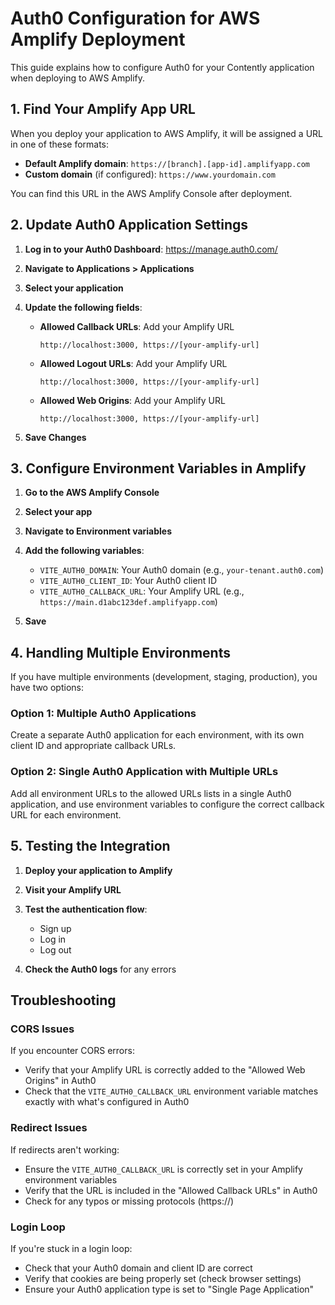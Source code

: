 # Auth0 Configuration for AWS Amplify Deployment

This guide explains how to configure Auth0 for your Contently application when deploying to AWS Amplify.

## 1. Find Your Amplify App URL

When you deploy your application to AWS Amplify, it will be assigned a URL in one of these formats:

- **Default Amplify domain**: `https://[branch].[app-id].amplifyapp.com`
- **Custom domain** (if configured): `https://www.yourdomain.com`

You can find this URL in the AWS Amplify Console after deployment.

## 2. Update Auth0 Application Settings

1. **Log in to your Auth0 Dashboard**: https://manage.auth0.com/

2. **Navigate to Applications > Applications**

3. **Select your application**

4. **Update the following fields**:
   - **Allowed Callback URLs**: Add your Amplify URL
     ```
     http://localhost:3000, https://[your-amplify-url]
     ```
   
   - **Allowed Logout URLs**: Add your Amplify URL
     ```
     http://localhost:3000, https://[your-amplify-url]
     ```
   
   - **Allowed Web Origins**: Add your Amplify URL
     ```
     http://localhost:3000, https://[your-amplify-url]
     ```

5. **Save Changes**

## 3. Configure Environment Variables in Amplify

1. **Go to the AWS Amplify Console**

2. **Select your app**

3. **Navigate to Environment variables**

4. **Add the following variables**:
   - `VITE_AUTH0_DOMAIN`: Your Auth0 domain (e.g., `your-tenant.auth0.com`)
   - `VITE_AUTH0_CLIENT_ID`: Your Auth0 client ID
   - `VITE_AUTH0_CALLBACK_URL`: Your Amplify URL (e.g., `https://main.d1abc123def.amplifyapp.com`)

5. **Save**

## 4. Handling Multiple Environments

If you have multiple environments (development, staging, production), you have two options:

### Option 1: Multiple Auth0 Applications

Create a separate Auth0 application for each environment, with its own client ID and appropriate callback URLs.

### Option 2: Single Auth0 Application with Multiple URLs

Add all environment URLs to the allowed URLs lists in a single Auth0 application, and use environment variables to configure the correct callback URL for each environment.

## 5. Testing the Integration

1. **Deploy your application to Amplify**

2. **Visit your Amplify URL**

3. **Test the authentication flow**:
   - Sign up
   - Log in
   - Log out

4. **Check the Auth0 logs** for any errors

## Troubleshooting

### CORS Issues

If you encounter CORS errors:
- Verify that your Amplify URL is correctly added to the "Allowed Web Origins" in Auth0
- Check that the `VITE_AUTH0_CALLBACK_URL` environment variable matches exactly with what's configured in Auth0

### Redirect Issues

If redirects aren't working:
- Ensure the `VITE_AUTH0_CALLBACK_URL` is correctly set in your Amplify environment variables
- Verify that the URL is included in the "Allowed Callback URLs" in Auth0
- Check for any typos or missing protocols (https://)

### Login Loop

If you're stuck in a login loop:
- Check that your Auth0 domain and client ID are correct
- Verify that cookies are being properly set (check browser settings)
- Ensure your Auth0 application type is set to "Single Page Application" 